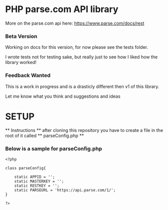 PHP parse.com API library
===========================
More on the parse.com api here: https://www.parse.com/docs/rest

### Beta Version ###
Working on docs for this version, for now please see the tests folder. 

I wrote tests not for testing sake, but really just to see how I liked how the library worked!

### Feedback Wanted ###

This is a work in progress and is a drasticly different then v1 of this library.

Let me know what you think and suggestions and ideas


SETUP
=========================

** Instructions ** after cloning this repository you have to create a file in the root of it called ** parseConfig.php **

### Below is a sample for parseConfig.php ###

```
<?php

class parseConfig{
	
	static APPID = '';
	static MASTERKEY = '';
	static RESTKEY = '';
	static PARSEURL = 'https://api.parse.com/1/';
}

?>

```